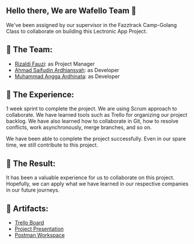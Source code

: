 ## Hello there, We are Wafello Team 👋

We've been assigned by our supervisor in the Fazztrack Camp-Golang Class to collaborate on building this Lectronic App Project.

## 🙋 The Team: 
- [Rizaldi Fauzi](https://github.com/rfauzi44): as Project Manager
- [Ahmad Saifudin Ardhiansyah](https://github.com/ardhisaif): as Developer
- [Muhammad Angga Ardhinata](https://github.com/AnggaArdhinata): as Developer

## 🍿 The Experience: 
1 week sprint to complete the project. We are using Scrum approach to collaborate. We have learned tools such as Trello for organizing our project backlog. We have also learned how to collaborate in Git, how to resolve conflicts, work asynchronously, merge branches, and so on.

We have been able to complete the project successfully. Even in our spare time, we still contribute to this project.

## 🌈 The Result: 
It has been a valuable experience for us to collaborate on this project. Hopefully, we can apply what we have learned in our respective companies in our future journeys.

## 🧙 Artifacts: 
- [Trello Board](https://trello.com/b/QIg8AKLD)
- [Project Presentation](https://docs.google.com/presentation/d/1uk8iDk2VEstN4ASpQg5sOT2zf6YsSegufR4dN9HPsL4/edit?usp=sharing)
- [Postman Workspace](https://www.postman.com/wafellofazztrack/workspace/lectronic)
